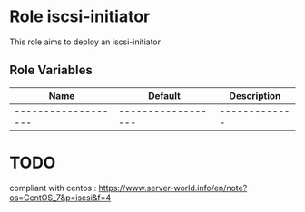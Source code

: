 Role iscsi-initiator
====================

This role aims to deploy an iscsi-initiator

Role Variables
--------------

| Name              | Default          | Description |
|-------------------|------------------|-------------|
|-------------------|------------------|-------------|

# TODO
compliant with centos : https://www.server-world.info/en/note?os=CentOS_7&p=iscsi&f=4
